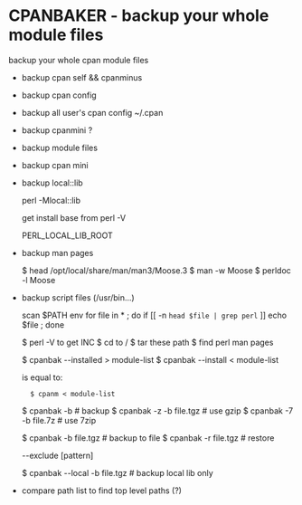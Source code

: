 
# CPANBAKER - backup your whole module files

backup your whole cpan module files

* backup cpan self && cpanminus
* backup cpan config
* backup all user's cpan config ~/.cpan
* backup cpanmini ?
* backup module files
* backup cpan mini
* backup local::lib

    perl -Mlocal::lib

    get install base from perl -V 

    PERL_LOCAL_LIB_ROOT

* backup man pages

    $ head /opt/local/share/man/man3/Moose.3
    $ man -w Moose
    $ perldoc -l Moose

* backup script files (/usr/bin...)


    scan $PATH env
    for file in * ; do if [[ -n `head $file | grep perl` ]] echo $file ; done


    $ perl -V to get INC
    $ cd to /
    $ tar these path
    $ find perl man pages


    $ cpanbak --installed > module-list
    $ cpanbak --install   < module-list

    is equal to:

        $ cpanm < module-list

    $ cpanbak -b  # backup
    $ cpanbak -z -b file.tgz # use gzip
    $ cpanbak -7 -b file.7z  # use 7zip

    $ cpanbak -b file.tgz # backup to file
    $ cpanbak -r file.tgz # restore

    --exclude [pattern]

    $ cpanbak --local -b file.tgz   # backup local lib only

* compare path list to find top level paths (?)
